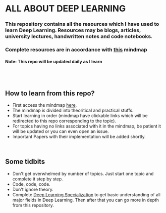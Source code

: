 # ALL ABOUT DEEP LEARNING

### This repository contains all the resources which I have used to learn Deep Learning. Resources may be blogs, articles, university lectures, handwritten notes and code notebooks.

### Complete resources are in accordance with [this](https://whimsical.com/deep-learning-ATLrXg4dkRLi1ZgyEWnH67@VsSo8s35WwAc3CHNajGTpc) mindmap

#### Note: This repo will be updated daily as I learn

<br><br>

## How to learn from this repo?
- First access the mindmap [here](https://whimsical.com/deep-learning-ATLrXg4dkRLi1ZgyEWnH67@VsSo8s35WwAc3CHNajGTpc).
- The mindmap is divided into theoritical and practical stuffs.
- Start learning in order (mindmap have clickable links which will be redirected to this repo corresponding to the topic).
- For topics having no links associated with it in the mindmap, be patient it will be updated or you can even open an issue.
- Important Papers with their implementation will be added shortly.

<br>

## Some tidbits
- Don't get overwhelmed by number of topics. Just start one topic and complete it step by step.
- Code, code, code.
- Don't ignore theory.
- Complete [Deep Learning Specialization](https://www.coursera.org/specializations/deep-learning) to get basic understanding of all major fields in Deep Learning. Then after that you can go more in depth from this repository.